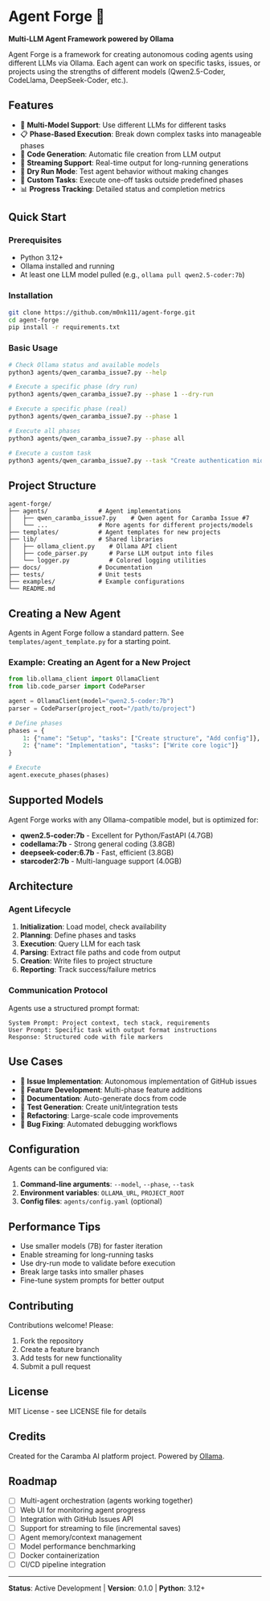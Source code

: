 # Agent Forge 🔨

**Multi-LLM Agent Framework powered by Ollama**

Agent Forge is a framework for creating autonomous coding agents using different LLMs via Ollama. Each agent can work on specific tasks, issues, or projects using the strengths of different models (Qwen2.5-Coder, CodeLlama, DeepSeek-Coder, etc.).

## Features

- 🤖 **Multi-Model Support**: Use different LLMs for different tasks
- 📋 **Phase-Based Execution**: Break down complex tasks into manageable phases
- 🎨 **Code Generation**: Automatic file creation from LLM output
- 🔄 **Streaming Support**: Real-time output for long-running generations
- 🧪 **Dry Run Mode**: Test agent behavior without making changes
- 🎯 **Custom Tasks**: Execute one-off tasks outside predefined phases
- 📊 **Progress Tracking**: Detailed status and completion metrics

## Quick Start

### Prerequisites

- Python 3.12+
- Ollama installed and running
- At least one LLM model pulled (e.g., `ollama pull qwen2.5-coder:7b`)

### Installation

```bash
git clone https://github.com/m0nk111/agent-forge.git
cd agent-forge
pip install -r requirements.txt
```

### Basic Usage

```bash
# Check Ollama status and available models
python3 agents/qwen_caramba_issue7.py --help

# Execute a specific phase (dry run)
python3 agents/qwen_caramba_issue7.py --phase 1 --dry-run

# Execute a specific phase (real)
python3 agents/qwen_caramba_issue7.py --phase 1

# Execute all phases
python3 agents/qwen_caramba_issue7.py --phase all

# Execute a custom task
python3 agents/qwen_caramba_issue7.py --task "Create authentication middleware"
```

## Project Structure

```
agent-forge/
├── agents/              # Agent implementations
│   ├── qwen_caramba_issue7.py    # Qwen agent for Caramba Issue #7
│   └── ...              # More agents for different projects/models
├── templates/           # Agent templates for new projects
├── lib/                 # Shared libraries
│   ├── ollama_client.py    # Ollama API client
│   ├── code_parser.py      # Parse LLM output into files
│   └── logger.py           # Colored logging utilities
├── docs/                # Documentation
├── tests/               # Unit tests
├── examples/            # Example configurations
└── README.md
```

## Creating a New Agent

Agents in Agent Forge follow a standard pattern. See `templates/agent_template.py` for a starting point.

### Example: Creating an Agent for a New Project

```python
from lib.ollama_client import OllamaClient
from lib.code_parser import CodeParser

agent = OllamaClient(model="qwen2.5-coder:7b")
parser = CodeParser(project_root="/path/to/project")

# Define phases
phases = {
    1: {"name": "Setup", "tasks": ["Create structure", "Add config"]},
    2: {"name": "Implementation", "tasks": ["Write core logic"]}
}

# Execute
agent.execute_phases(phases)
```

## Supported Models

Agent Forge works with any Ollama-compatible model, but is optimized for:

- **qwen2.5-coder:7b** - Excellent for Python/FastAPI (4.7GB)
- **codellama:7b** - Strong general coding (3.8GB)
- **deepseek-coder:6.7b** - Fast, efficient (3.8GB)
- **starcoder2:7b** - Multi-language support (4.0GB)

## Architecture

### Agent Lifecycle

1. **Initialization**: Load model, check availability
2. **Planning**: Define phases and tasks
3. **Execution**: Query LLM for each task
4. **Parsing**: Extract file paths and code from output
5. **Creation**: Write files to project structure
6. **Reporting**: Track success/failure metrics

### Communication Protocol

Agents use a structured prompt format:

```
System Prompt: Project context, tech stack, requirements
User Prompt: Specific task with output format instructions
Response: Structured code with file markers
```

## Use Cases

- 🎯 **Issue Implementation**: Autonomous implementation of GitHub issues
- 🔧 **Feature Development**: Multi-phase feature additions
- 📝 **Documentation**: Auto-generate docs from code
- 🧪 **Test Generation**: Create unit/integration tests
- 🔄 **Refactoring**: Large-scale code improvements
- 🐛 **Bug Fixing**: Automated debugging workflows

## Configuration

Agents can be configured via:

1. **Command-line arguments**: `--model`, `--phase`, `--task`
2. **Environment variables**: `OLLAMA_URL`, `PROJECT_ROOT`
3. **Config files**: `agents/config.yaml` (optional)

## Performance Tips

- Use smaller models (7B) for faster iteration
- Enable streaming for long-running tasks
- Use dry-run mode to validate before execution
- Break large tasks into smaller phases
- Fine-tune system prompts for better output

## Contributing

Contributions welcome! Please:

1. Fork the repository
2. Create a feature branch
3. Add tests for new functionality
4. Submit a pull request

## License

MIT License - see LICENSE file for details

## Credits

Created for the Caramba AI platform project.
Powered by [Ollama](https://ollama.com).

## Roadmap

- [ ] Multi-agent orchestration (agents working together)
- [ ] Web UI for monitoring agent progress
- [ ] Integration with GitHub Issues API
- [ ] Support for streaming to file (incremental saves)
- [ ] Agent memory/context management
- [ ] Model performance benchmarking
- [ ] Docker containerization
- [ ] CI/CD pipeline integration

---

**Status**: Active Development | **Version**: 0.1.0 | **Python**: 3.12+
